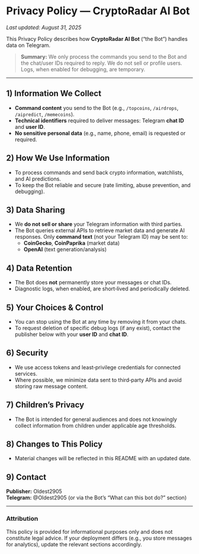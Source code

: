 # Privacy Policy — CryptoRadar AI Bot

_Last updated: August 31, 2025_

This Privacy Policy describes how **CryptoRadar AI Bot** (“the Bot”) handles data on Telegram.

> **Summary:** We only process the commands you send to the Bot and the chat/user IDs required to reply. We do not sell or profile users. Logs, when enabled for debugging, are temporary.

---

## 1) Information We Collect
- **Command content** you send to the Bot (e.g., `/topcoins`, `/airdrops`, `/aipredict`, `/memecoins`).
- **Technical identifiers** required to deliver messages: Telegram **chat ID** and **user ID**.
- **No sensitive personal data** (e.g., name, phone, email) is requested or required.

## 2) How We Use Information
- To process commands and send back crypto information, watchlists, and AI predictions.
- To keep the Bot reliable and secure (rate limiting, abuse prevention, and debugging).

## 3) Data Sharing
- We **do not sell or share** your Telegram information with third parties.
- The Bot queries external APIs to retrieve market data and generate AI responses. Only **command text** (not your Telegram ID) may be sent to:
  - **CoinGecko**, **CoinPaprika** (market data)
  - **OpenAI** (text generation/analysis)

## 4) Data Retention
- The Bot does **not** permanently store your messages or chat IDs.
- Diagnostic logs, when enabled, are short‑lived and periodically deleted.

## 5) Your Choices & Control
- You can stop using the Bot at any time by removing it from your chats.
- To request deletion of specific debug logs (if any exist), contact the publisher below with your **user ID** and **chat ID**.

## 6) Security
- We use access tokens and least‑privilege credentials for connected services.
- Where possible, we minimize data sent to third‑party APIs and avoid storing raw message content.

## 7) Children’s Privacy
- The Bot is intended for general audiences and does not knowingly collect information from children under applicable age thresholds.

## 8) Changes to This Policy
- Material changes will be reflected in this README with an updated date.

## 9) Contact
**Publisher:** Oldest2905  
**Telegram:** @Oldest2905 (or via the Bot’s “What can this bot do?” section)

---

### Attribution
This policy is provided for informational purposes only and does not constitute legal advice. If your deployment differs (e.g., you store messages for analytics), update the relevant sections accordingly.
